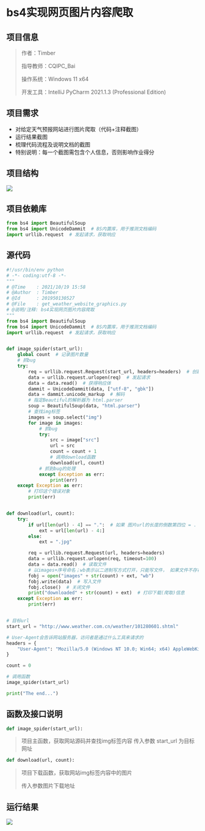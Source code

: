 # bs4实现网页图片内容爬取

## 项目信息

> 作者：Timber
>
> 指导教师：CQIPC_Bai
>
> 操作系统：Windows 11 x64
>
> 开发工具：IntelliJ PyCharm 2021.1.3 (Professional Edition)

## 项目需求

- 对给定天气预报网站进行图片爬取（代码+注释截图）
- 运行结果截图
- 梳理代码流程及说明文档的截图
- 特别说明：每一个截图需包含个人信息，否则影响作业得分


## 项目结构

![](https://timber.oss-cn-chengdu.aliyuncs.com/img/utool_up/1635216187907.png)

## 项目依赖库

```python
from bs4 import BeautifulSoup
from bs4 import UnicodeDammit  # BS内置库，用于推测文档编码
import urllib.request  # 发起请求，获取响应
```

## 源代码

```python
#!/usr/bin/env python 
# -*- coding:utf-8 -*-
"""
# @Time    : 2021/10/19 15:58
# @Author  : Timber
# @Id      : 201950130527
# @File    : get_weather_website_graphics.py
# @说明/注释: bs4实现网页图片内容爬取
"""
from bs4 import BeautifulSoup
from bs4 import UnicodeDammit  # BS内置库，用于推测文档编码
import urllib.request  # 发起请求，获取响应


def image_spider(start_url):
    global count  # 记录图片数量
    # 抓bug
    try:
        req = urllib.request.Request(start_url, headers=headers)  # 创建请求对象
        data = urllib.request.urlopen(req)  # 发起请求
        data = data.read()  # 获得响应体
        dammit = UnicodeDammit(data, ["utf-8", "gbk"])
        data = dammit.unicode_markup  # 解码
        # 指定Beautiful的解析器为 html.parser
        soup = BeautifulSoup(data, "html.parser")
        # 查找img标签
        images = soup.select("img")
        for image in images:
            # 抓bug
            try:
                src = image["src"]
                url = src
                count = count + 1
                # 调用download函数
                download(url, count)
            # 抓到bug的处理
            except Exception as err:
                print(err)
    except Exception as err:
        # 打印这个错误对象
        print(err)


def download(url, count):
    try:
        if url[len(url) - 4] == ".":  # 如果 图片url的长度的倒数第四位 = .
            ext = url[len(url) - 4:]
        else:
            ext = ".jpg"

        req = urllib.request.Request(url, headers=headers)
        data = urllib.request.urlopen(req, timeout=100)
        data = data.read()  # 读取文件
        # 以images+序号命名；wb表示以二进制写方式打开，只能写文件， 如果文件不存在，创建该文件；如果文件已存在，则覆盖写
        fobj = open("images" + str(count) + ext, "wb")
        fobj.write(data)  # 写入文件
        fobj.close()  # 关闭文件
        print("downloaded" + str(count) + ext)  # 打印下载(爬取)信息
    except Exception as err:
        print(err)


# 目标url
start_url = "http://www.weather.com.cn/weather/101280601.shtml"

# User-Agent会告诉网站服务器，访问者是通过什么工具来请求的
headers = {
    "User-Agent": "Mozilla/5.0 (Windows NT 10.0; Win64; x64) AppleWebKit/537.36 (KHTML, like Gecko) Chrome/94.0.4606.81 Safari/537.36 Edg/94.0.992.50"
}

count = 0

# 调用函数
image_spider(start_url)

print("The end...")

```

## 函数及接口说明

```python
def image_spider(start_url):
```
> 项目主函数，获取网站源码并查找img标签内容
> 传入参数 start_url 为目标网址

```python
def download(url, count):
```

> 项目下载函数，获取网站img标签内容中的图片
>
> 传入参数图片下载地址

## 运行结果

![](https://timber.oss-cn-chengdu.aliyuncs.com/img/utool_up/1635217288465.png)
